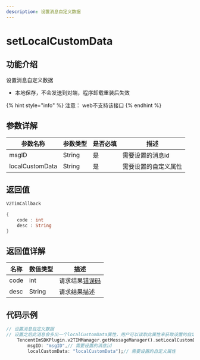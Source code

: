 ```yaml
---
description: 设置消息自定义数据
---
```


# setLocalCustomData

## 功能介绍

设置消息自定义数据

* 本地保存，不会发送到对端，程序卸载重装后失效

{% hint style="info" %}
注意： web不支持该接口
{% endhint %}

## 参数详解

| 参数名称            | 参数类型   | 是否必填 | 描述         |
| --------------- | ------ | ---- | ---------- |
| msgID           | String | 是    | 需要设置的消息id  |
| localCustomData | String | 是    | 需要设置的自定义属性 |

## 返回值

```dart
V2TimCallback

{
    code : int
    desc : String
}
```

## 返回值详解

| 名称   | 数值类型   | 描述                                                             |
| ---- | ------ | -------------------------------------------------------------- |
| code | int    | 请求结果[错误码](https://cloud.tencent.com/document/product/269/1671) |
| desc | String | 请求结果描述                                                         |

## 代码示例  &#x20;

```dart
// 设置消息自定义数据
// 设置之后此消息会多出一个localCustomData属性，用户可以读取此属性来获取设置的自定义属性
    TencentImSDKPlugin.v2TIMManager.getMessageManager().setLocalCustomData(
        msgID: "msgID",// 需要设置的消息id
        localCustomData: "localCustomData");// 需要设置的自定义属性
```
